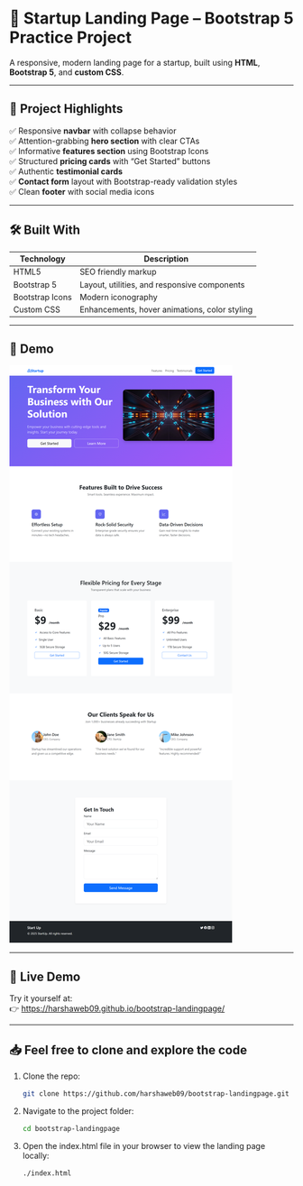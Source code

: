 # 🚀 Startup Landing Page – Bootstrap 5 Practice Project

A responsive, modern landing page for a startup, built using **HTML**, **Bootstrap 5**, and **custom CSS**.

---

## 🎯 Project Highlights

✅ Responsive **navbar** with collapse behavior  
✅ Attention-grabbing **hero section** with clear CTAs  
✅ Informative **features section** using Bootstrap Icons  
✅ Structured **pricing cards** with “Get Started” buttons  
✅ Authentic **testimonial cards**  
✅ **Contact form** layout with Bootstrap-ready validation styles  
✅ Clean **footer** with social media icons

---

## 🛠️ Built With

| Technology       | Description                                      |
|------------------|--------------------------------------------------|
| HTML5            | SEO friendly markup                                              |
| Bootstrap 5       | Layout, utilities, and responsive components     |
| Bootstrap Icons   | Modern iconography                       |
| Custom CSS        | Enhancements, hover animations, color styling   |

---

## 📸 Demo

![Landing Page Screenshot](./bootstrap-landingpage.png)

---

## 🔗 Live Demo

Try it yourself at:  
👉 https://harshaweb09.github.io/bootstrap-landingpage/

---

## 📥 Feel free to clone and explore the code

1. Clone the repo:  
   ```bash
   git clone https://github.com/harshaweb09/bootstrap-landingpage.git
2. Navigate to the project folder:
   ```bash
   cd bootstrap-landingpage
3. Open the index.html file in your browser to view the landing page locally:
   ```bash
   ./index.html
